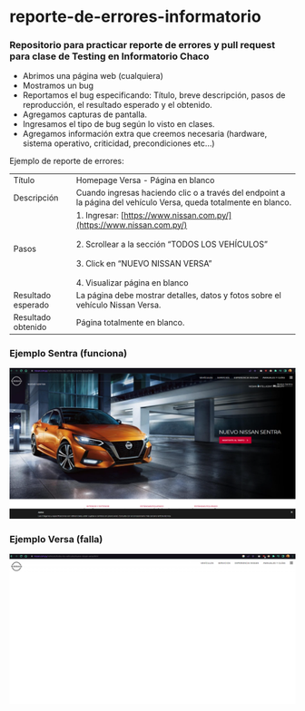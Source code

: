 # reporte-de-errores-informatorio

### Repositorio para practicar reporte de errores y pull request para clase de Testing en Informatorio Chaco

- Abrimos una página web (cualquiera)
- Mostramos un bug
- Reportamos el bug especificando: Título, breve descripción, pasos de reproducción, el resultado esperado y el obtenido.
- Agregamos capturas de pantalla.
- Ingresamos el tipo de bug según lo visto en clases.
- Agregamos información extra que creemos necesaria (hardware, sistema operativo, criticidad, precondiciones etc…)

Ejemplo de reporte de errores:

|                    |                                                                                                                                                                                                               |
| ------------------ | ------------------------------------------------------------------------------------------------------------------------------------------------------------------------------------------------------------- |
| Título             | Homepage Versa - Página en blanco                                                                                                                                                                             |
| Descripción        | Cuando ingresas haciendo clic o a través del endpoint a la página del vehículo Versa, queda totalmente en blanco.                                                                                             |
| Pasos              | 1. Ingresar: [https://www.nissan.com.py/](https://www.nissan.com.py/)<br> <br>2. Scrollear a la sección “TODOS LOS VEHÍCULOS”<br> <br>3. Click en “NUEVO NISSAN VERSA”<br> <br>4. Visualizar página en blanco |
| Resultado esperado | La página debe mostrar detalles, datos y fotos sobre el vehículo Nissan Versa.                                                                                                                                |
| Resultado obtenido | Página totalmente en blanco.                                                                                                                                                                                  |

### Ejemplo Sentra (funciona)

![Imagen de la página del Sentra](https://github.com/Tusuegra510/reporte-de-errores-informatorio/blob/main/img/sentra.png)

### Ejemplo Versa (falla)

![Imagen de la página del Sentra](https://github.com/Tusuegra510/reporte-de-errores-informatorio/blob/main/img/versa.png)
